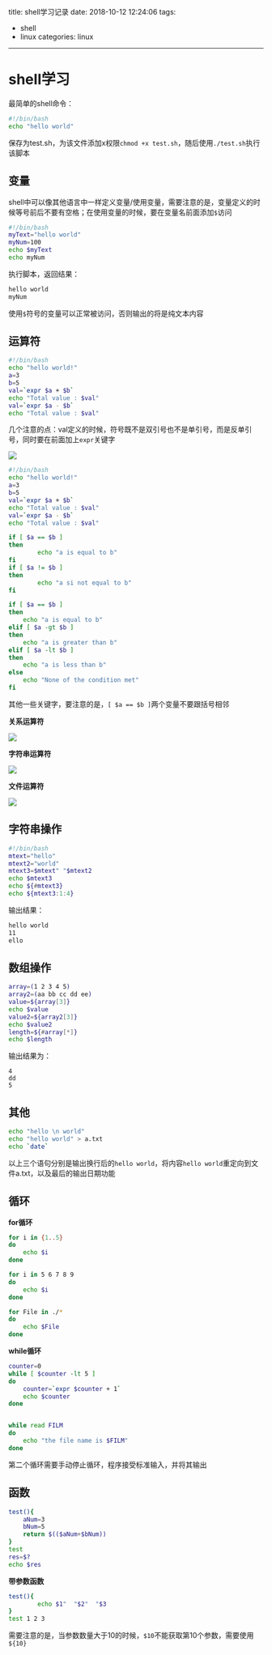 title: shell学习记录
date: 2018-10-12 12:24:06
tags:
- shell
- linux
categories: linux
---

# shell学习

最简单的shell命令：

```bash
#!/bin/bash
echo "hello world"
```

保存为test.sh，为该文件添加x权限`chmod +x test.sh`，随后使用`./test.sh`执行该脚本

## 变量

shell中可以像其他语言中一样定义变量/使用变量，需要注意的是，变量定义的时候等号前后不要有空格；在使用变量的时候，要在变量名前面添加`$`访问

```bash
#!/bin/bash
myText="hello world"
myNum=100
echo $myText
echo myNum
```

执行脚本，返回结果：

```bash
hello world
myNum
```

使用`$`符号的变量可以正常被访问，否则输出的将是纯文本内容

## 运算符

```bash
#!/bin/bash
echo "hello world!"
a=3
b=5
val=`expr $a + $b`
echo "Total value : $val"
val=`expr $a - $b`
echo "Total value : $val"
```

几个注意的点：val定义的时候，符号既不是双引号也不是单引号，而是反单引号，同时要在前面加上`expr`关键字


![](http://opu8lkq3n.bkt.clouddn.com/%E5%B1%8F%E5%B9%95%E5%BF%AB%E7%85%A7%202018-10-13%20%E4%B8%8A%E5%8D%889.55.29.png)

```bash
#!/bin/bash
echo "hello world!"
a=3
b=5
val=`expr $a + $b`
echo "Total value : $val"
val=`expr $a - $b`
echo "Total value : $val"

if [ $a == $b ]
then
        echo "a is equal to b"
fi
if [ $a != $b ]
then
        echo "a si not equal to b"
fi

if [ $a == $b ]
then
	echo "a is equal to b"
elif [ $a -gt $b ]
then
	echo "a is greater than b"
elif [ $a -lt $b ]
then 
	echo "a is less than b"
else
	echo "None of the condition met"
fi
```

其他一些关键字，要注意的是，`[ $a == $b ]`两个变量不要跟括号相邻


**关系运算符**

![](http://opu8lkq3n.bkt.clouddn.com/%E5%B1%8F%E5%B9%95%E5%BF%AB%E7%85%A7%202018-10-13%20%E4%B8%8A%E5%8D%889.55.39.png)

**字符串运算符**

![](http://opu8lkq3n.bkt.clouddn.com/%E5%B1%8F%E5%B9%95%E5%BF%AB%E7%85%A7%202018-10-13%20%E4%B8%8A%E5%8D%889.55.47.png)


**文件运算符**

![](http://opu8lkq3n.bkt.clouddn.com/%E5%B1%8F%E5%B9%95%E5%BF%AB%E7%85%A7%202018-10-13%20%E4%B8%8A%E5%8D%889.55.55.png)

## 字符串操作

```bash
#!/bin/bash
mtext="hello"
mtext2="world"
mtext3=$mtext" "$mtext2
echo $mtext3
echo ${#mtext3}
echo ${mtext3:1:4}
```

输出结果：

```bash
hello world
11
ello
```

## 数组操作

```bash
array=(1 2 3 4 5)
array2=(aa bb cc dd ee)
value=${array[3]}
echo $value
value2=${array2[3]}
echo $value2
length=${#array[*]}
echo $length
```

输出结果为：

```
4
dd
5
```

## 其他

```bash
echo "hello \n world"
echo "hello world" > a.txt
echo `date`
```

以上三个语句分别是输出换行后的`hello world`，将内容`hello world`重定向到文件a.txt，以及最后的输出日期功能


## 循环

**for循环**

```bash
for i in {1..5}
do
	echo $i
done

for i in 5 6 7 8 9
do 
	echo $i
done

for File in ./*
do
	echo $File
done
```

**while循环**

```bash
counter=0
while [ $counter -lt 5 ]
do
	counter=`expr $counter + 1`
	echo $counter
done


while read FILM
do
	echo "the file name is $FILM"
done
```

第二个循环需要手动停止循环，程序接受标准输入，并将其输出

## 函数

```bash
test(){
	aNum=3
	bNum=5
	return $(($aNum+$bNum))
}
test
res=$?
echo $res
```

**带参数函数**

```bash
test(){
        echo $1"  "$2"  "$3
}
test 1 2 3
```

需要注意的是，当参数数量大于10的时候，`$10`不能获取第10个参数，需要使用`${10}`


